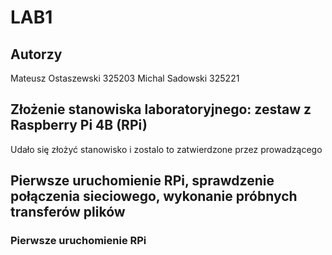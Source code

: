 # LAB1
## Autorzy
Mateusz Ostaszewski 325203
Michal Sadowski 325221

## Złożenie stanowiska laboratoryjnego: zestaw z Raspberry Pi 4B (RPi)
Udało się złożyć stanowisko i zostalo to zatwierdzone przez prowadzącego
##  Pierwsze uruchomienie RPi, sprawdzenie połączenia sieciowego, wykonanie próbnych transferów plików
### Pierwsze uruchomienie RPi